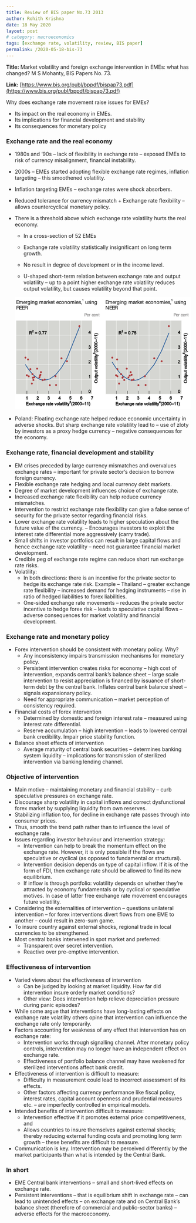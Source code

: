```yaml
---
title: Review of BIS paper No.73 2013
author: Rohith Krishna
date: 18 May 2020
layout: post
# category: macroeconomics
tags: [exchange rate, volatility, review, BIS paper]
permalink: /2020-05-18-bis-73
---
```


**Title:** Market volatility and foreign exchange intervention in EMEs: what has changed? M S Mohanty, BIS Papers No. 73.

**Link:** [https://www.bis.org/publ/bppdf/bispap73.pdf](https://www.bis.org/publ/bppdf/bispap73.pdf)

Why does exchange rate movement raise issues for EMEs?

- Its impact on the real economy in EMEs.
- Its implications for financial development and stability
- Its consequences for monetary policy

### Exchange rate and the real economy

- 1980s and ‘90s – lack of flexibility in exchange rate – exposed EMEs to risk of currency misalignment, financial instability.
- 2000s – EMEs started adopting flexible exchange rate regimes, inflation targeting – this smoothened volatility.
- Inflation targeting EMEs – exchange rates were shock absorbers.
- Reduced tolerance for currency mismatch + Exchange rate flexibility – allows countercyclical monetary policy.
- There is a threshold above which exchange rate volatility hurts the real economy.
    - In a cross-section of 52 EMEs
    - Exchange rate volatility statistically insignificant on long term growth.
    - No result in degree of development or in the income level.

    - U-shaped short-term relation between exchange rate and output volatility – up to a point higher exchange rate volatility reduces output volatility, but causes volatility beyond that point.

    ![page01img02](/rbi2020/images/page01img02.png)
- Poland: Floating exchange rate helped reduce economic uncertainty in adverse shocks. But sharp exchange rate volatility lead to – use of zloty by investors as a proxy hedge currency – negative consequences for the economy.

### Exchange rate, financial development and stability

- EM crises preceded by large currency mismatches and overvalues exchange rates – important for private sector’s decision to borrow foreign currency.
- Flexible exchange rate hedging and local currency debt markets.
- Degree of market development influences choice of exchange rate.
- Increased exchange rate flexibility can help reduce currency mismatches.
- Intervention to restrict exchange rate flexibility can give a false sense of security for the private sector regarding financial risks.
- Lower exchange rate volatility leads to higher speculation about the future value of the currency. – Encourages investors to exploit the interest rate differential more aggressively (carry trade).
- Small shifts in investor portfolios can result in large capital flows and hence exchange rate volatility – need not guarantee financial market development.
- Credible peg of exchange rate regime can reduce short run exchange rate risks.
- Volatility:
    - In both directions: there is an incentive for the private sector to hedge its exchange rate risk. Example – Thailand – greater exchange rate flexibility – increased demand for hedging instruments – rise in ratio of hedged liabilities to forex liabilities.
    - One-sided exchange rate movements – reduces the private sector incentive to hedge forex risk – leads to speculative capital flows – adverse consequences for market volatility and financial development.

### Exchange rate and monetary policy

- Forex intervention should be consistent with monetary policy. Why?
    - Any inconsistency impairs transmission mechanisms for monetary policy.
    - Persistent intervention creates risks for economy – high cost of intervention, expands central bank’s balance sheet – large scale intervention to resist appreciation is financed by issuance of short-term debt by the central bank. Inflates central bank balance sheet – signals expansionary policy.
    - Need for appropriate communication – market perception of consistency required.
- Financial costs of forex intervention
    - Determined by domestic and foreign interest rate – measured using interest rate differential.
    - Reserve accumulation – high intervention – leads to lowered central bank credibility. Impair price stability function.
- Balance sheet effects of intervention
    - Average maturity of central bank securities – determines banking system liquidity – implications for transmission of sterilized intervention via banking lending channel.

### Objective of intervention

- Main motive – maintaining monetary and financial stability – curb speculative pressures on exchange rate.
- Discourage sharp volatility in capital inflows and correct dysfunctional forex market by supplying liquidity from own reserves.
- Stabilizing inflation too, for decline in exchange rate passes through into consumer prices.
- Thus, smooth the trend path rather than to influence the level of exchange rate.
- Issues regarding investor behaviour and intervention strategy:
    - Intervention can help to break the momentum effect on the exchange rate. However, it is only possible if the flows are speculative or cyclical (as opposed to fundamental or structural).
    - Intervention decision depends on type of capital inflow. If it is of the form of FDI, then exchange rate should be allowed to find its new equilibrium.
    - If inflow is through portfolio: volatility depends on whether they’re attracted by economy fundamentals or by cyclical or speculative motives. In case of latter free exchange rate movement encourages future volatility.
- Considering the externalities of intervention – questions unilateral intervention – for forex interventions divert flows from one EME to another – could result in zero-sum game.
- To insure country against external shocks, regional trade in local currencies to be strengthened.
- Most central banks intervened in spot market and preferred:
    - Transparent over secret intervention.
    - Reactive over pre-emptive intervention.

### Effectiveness of intervention

- Varied views about the effectiveness of intervention
    - Can be judged by looking at market liquidity. How far did intervention insure orderly market conditions?
    - Other view: Does intervention help relieve depreciation pressure during panic episodes?
- While some argue that interventions have long-lasting effects on exchange rate volatility others opine that intervention can influence the exchange rate only temporarily.
- Factors accounting for weakness of any effect that intervention has on exchange rate:
    - Intervention works through signalling channel. After monetary policy controls, intervention may no longer have an independent effect on exchange rate.
    - Effectiveness of portfolio balance channel may have weakened for sterilized interventions affect bank credit.
- Effectiveness of intervention is difficult to measure:
    - Difficulty in measurement could lead to incorrect assessment of its effects.
    - Other factors affecting currency performance like fiscal policy, interest rates, capital account openness and prudential measures etc. – are imperfectly controlled in empirical models.
- Intended benefits of intervention difficult to measure:
    - Intervention effective if it promotes external price competitiveness, and
    - Allows countries to insure themselves against external shocks; thereby reducing external funding costs and promoting long term growth – these benefits are difficult to measure.
- Communication is key. Intervention may be perceived differently by the market participants than what is intended by the Central Bank.

### In short

- EME Central bank interventions – small and short-lived effects on exchange rate.
- Persistent interventions – that is equilibrium shift in exchange rate – can lead to unintended effects – on exchange rate and on Central Bank’s balance sheet (therefore of commercial and public-sector banks) – adverse effects for the macroeconomy.
